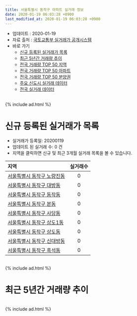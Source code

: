 ```yaml
---
title: 서울특별시 동작구 아파트 실거래 정보
date: 2020-01-19 06:03:28 +0900
last_modified_at: 2020-01-19 06:03:28 +0900
---
```


* 업데이트 : 2020-01-19
* 자료 출처 : [국토교통부 실거래가 공개시스템](http://rt.molit.go.kr)
* 바로 가기
    * [신규 등록된 실거래가 목록](#신규-등록된-실거래가-목록)
    * [최근 5년간 거래량 추이](#최근-5년간-거래량-추이)
    * [전국 거래량 TOP 50 지역](https://apt-info.github.io/apt-trade-info/최근-3개월-전국에서-가장-거래가-많이-발생한-지역)
    * [전국 거래량 TOP 50 아파트](https://apt-info.github.io/apt-trade-info/최근-3개월-전국에서-가장-거래가-많이-발생한-아파트)
    * [전국 거래량 TOP 50 분양권](https://apt-info.github.io/apt-trade-info/최근-3개월-전국에서-가장-거래가-많이-발생한-분양권)
    * [주요 신도시 실거래 데이터](https://apt-info.github.io/apt-trade-info/주요-신도시)
    * [전국 실거래 데이터](https://apt-info.github.io/apt-trade-info/전국)

<br>
{% include ad.html %}
<br>

# 신규 등록된 실거래가 목록
* 실거래가 등록일: 20200119
* 업데이트 된 실거래 수: 0 건
* 지역을 클릭하면 신규 및 최근 3개월 실거래 목록을 볼 수 있습니다.


|지역|실거래수|
|:---|:---:|
|[서울특별시 동작구 노량진동](https://apt-info.github.io/apt-trade-info/서울특별시-동작구-노량진동)|0|
|[서울특별시 동작구 대방동](https://apt-info.github.io/apt-trade-info/서울특별시-동작구-대방동)|0|
|[서울특별시 동작구 동작동](https://apt-info.github.io/apt-trade-info/서울특별시-동작구-동작동)|0|
|[서울특별시 동작구 본동](https://apt-info.github.io/apt-trade-info/서울특별시-동작구-본동)|0|
|[서울특별시 동작구 사당동](https://apt-info.github.io/apt-trade-info/서울특별시-동작구-사당동)|0|
|[서울특별시 동작구 상도1동](https://apt-info.github.io/apt-trade-info/서울특별시-동작구-상도1동)|0|
|[서울특별시 동작구 상도동](https://apt-info.github.io/apt-trade-info/서울특별시-동작구-상도동)|0|
|[서울특별시 동작구 신대방동](https://apt-info.github.io/apt-trade-info/서울특별시-동작구-신대방동)|0|
|[서울특별시 동작구 흑석동](https://apt-info.github.io/apt-trade-info/서울특별시-동작구-흑석동)|0|


<br>
{% include ad.html %}
<br>

# 최근 5년간 거래량 추이


<div style="width:100%;">
    <canvas id="deal_progress" height="200"></canvas>
</div>

<script>
new Chart(document.getElementById("deal_progress"), {
    type: 'line',
    data: {
        labels: ['201501','201502','201503','201504','201505','201506','201507','201508','201509','201510','201511','201512','201601','201602','201603','201604','201605','201606','201607','201608','201609','201610','201611','201612','201701','201702','201703','201704','201705','201706','201707','201708','201709','201710','201711','201712','201801','201802','201803','201804','201805','201806','201807','201808','201809','201810','201811','201812','201901','201902','201903','201904','201905','201906','201907','201908','201909','201910','201911','201912','202001'],
        datasets: [{
            label: '매매',
            pointRadius: 1,
            data: [399, 392, 619, 488, 397, 432, 422, 310, 481, 402, 279, 188, 200, 263, 337, 364, 417, 583, 558, 437, 501, 526, 236, 150, 139, 229, 330, 383, 548, 500, 571, 188, 265, 269, 311, 373, 542, 335, 299, 150, 175, 202, 287, 474, 152, 74, 42, 33, 48, 32, 45, 86, 128, 243, 380, 233, 243, 437, 525, 195, 12],
            borderColor: "rgba(255, 201, 14, 1)",
            backgroundColor: "rgba(255, 201, 14, 0.5)",
            fill: false,
            lineTension: 0
        },{
            label: '전월세',
            pointRadius: 1,
            data: [722, 576, 621, 435, 362, 396, 403, 393, 329, 454, 406, 489, 456, 461, 455, 446, 404, 369, 414, 498, 450, 577, 433, 598, 485, 588, 495, 428, 384, 474, 454, 424, 463, 392, 430, 472, 521, 504, 599, 427, 455, 494, 468, 492, 498, 524, 418, 612, 591, 533, 485, 383, 363, 377, 386, 394, 324, 462, 374, 243, 88],
            borderColor: "rgba(0, 141, 185, 1)",
            backgroundColor: "rgba(0, 141, 185, 0.5)",
            fill: false,
            lineTension: 0
        }
        ]
    },
    options: {
        responsive: true,
        title: {
            display: false
        },
        tooltips: {
            mode: 'index',
            intersect: false
        },
        hover: {
            mode: 'nearest',
            intersect: true
        },
        scales: {
            xAxes: [{
                display: true,
                scaleLabel: {
                    display: true,
                    labelString: '년/월'
                }
            }],
            yAxes: [{
                display: true,
                ticks: {
                    suggestedMin: 0,
                },
                scaleLabel: {
                    display: true,
                    labelString: '실거래 수'
                }
            }]
        }
    }
});

</script>


<br>
{% include ad.html %}
<br>

